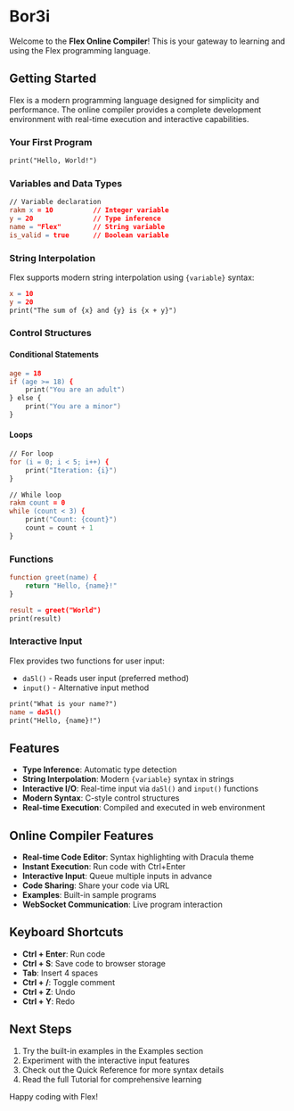 # Bor3i
Welcome to the **Flex Online Compiler**! This is your gateway to learning and using the Flex programming language.

## Getting Started

Flex is a modern programming language designed for simplicity and performance. The online compiler provides a complete development environment with real-time execution and interactive capabilities.

### Your First Program

```flex
print("Hello, World!")
```

### Variables and Data Types

```flex
// Variable declaration
rakm x = 10          // Integer variable  
y = 20               // Type inference
name = "Flex"        // String variable
is_valid = true      // Boolean variable
```

### String Interpolation

Flex supports modern string interpolation using `{variable}` syntax:

```flex
x = 10
y = 20
print("The sum of {x} and {y} is {x + y}")
```

### Control Structures

#### Conditional Statements
```flex
age = 18
if (age >= 18) {
    print("You are an adult")
} else {
    print("You are a minor")
}
```

#### Loops
```flex
// For loop
for (i = 0; i < 5; i++) {
    print("Iteration: {i}")
}

// While loop
rakm count = 0
while (count < 3) {
    print("Count: {count}")
    count = count + 1
}
```

### Functions

```flex
function greet(name) {
    return "Hello, {name}!"
}

result = greet("World")
print(result)
```

### Interactive Input

Flex provides two functions for user input:

- `da5l()` - Reads user input (preferred method)
- `input()` - Alternative input method

```flex
print("What is your name?")
name = da5l()
print("Hello, {name}!")
```

## Features

- **Type Inference**: Automatic type detection
- **String Interpolation**: Modern `{variable}` syntax in strings  
- **Interactive I/O**: Real-time input via `da5l()` and `input()` functions
- **Modern Syntax**: C-style control structures
- **Real-time Execution**: Compiled and executed in web environment

## Online Compiler Features

- **Real-time Code Editor**: Syntax highlighting with Dracula theme
- **Instant Execution**: Run code with Ctrl+Enter
- **Interactive Input**: Queue multiple inputs in advance
- **Code Sharing**: Share your code via URL
- **Examples**: Built-in sample programs
- **WebSocket Communication**: Live program interaction

## Keyboard Shortcuts

- **Ctrl + Enter**: Run code
- **Ctrl + S**: Save code to browser storage  
- **Tab**: Insert 4 spaces
- **Ctrl + /**: Toggle comment
- **Ctrl + Z**: Undo
- **Ctrl + Y**: Redo

## Next Steps

1. Try the built-in examples in the Examples section
2. Experiment with the interactive input features
3. Check out the Quick Reference for more syntax details
4. Read the full Tutorial for comprehensive learning

Happy coding with Flex! 
